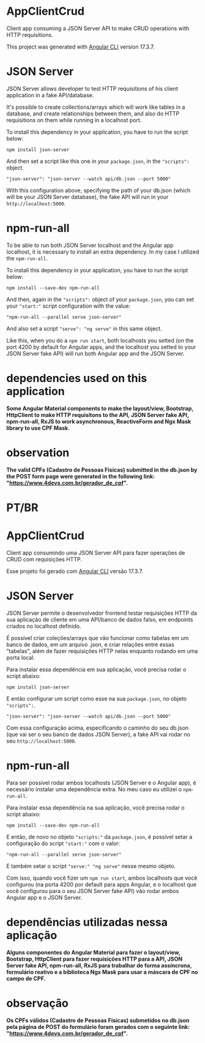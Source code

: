 # AppClientCrud

Client app consuming a JSON Server API to make CRUD operations with HTTP requisitions.

This project was generated with [Angular CLI](https://github.com/angular/angular-cli) version 17.3.7.

# JSON Server

JSON Server allows developer to test HTTP requisitions of his client application in a fake API/database. 

It's possible to create collections/arrays which will work like tables in a database, and create relationships between them, and also do HTTP requisitions on them while running in a localhost port.

To install this dependency in your application, you have to run the script below:

`npm install json-server`

And then set a script like this one in your `package.json`, in the `"scripts":` object.

`"json-server": "json-server --watch api/db.json --port 5000"`

With this configuration above, specifying the path of your db.json (which will be your JSON Server database), the fake API will run in your `http://localhost:5000`.

# npm-run-all

To be able to run both JSON Server localhost and the Angular app localhost, it is necessary to install an extra dependency. In my case I utilized the `npm-run-all`. 

To install this dependency in your application, you have to run the script below:

`npm install --save-dev npm-run-all`

And then, again in the `"scripts":` object of your `package.json`, you can set your `"start:"` script configuration with the value:

`"npm-run-all --parallel serve json-server"`

And also set a script `"serve": "ng serve"` in this same object.

Like this, when you do a `npm run start`, both localhosts you setted (on the port 4200 by default for Angular apps, and the localhost you setted to your JSON Server fake API) will run both Angular app and the JSON Server.

# dependencies used on this application

**Some Angular Material components to make the layout/view, Bootstrap, HttpClient to make HTTP requisitons to the API, JSON Server fake API, npm-run-all, RxJS to work asynchronous, ReactiveForm and Ngx Mask library to use CPF Mask.**

# observation

**The valid CPFs (Cadastro de Pessoas Físicas) submitted in the db.json by the POST form page were generated in the following link: "https://www.4devs.com.br/gerador_de_cpf".**
##
# PT/BR

# AppClientCrud

Client app consumindo uma JSON Server API para fazer operações de CRUD com requisições HTTP.

Esse projeto foi gerado com [Angular CLI](https://github.com/angular/angular-cli) versão 17.3.7.

# JSON Server

JSON Server permite o desenvolvedor frontend testar requisições HTTP da sua aplicação de cliente em uma API/banco de dados falso, em endpoints criados no localhost definido.

É possível criar coleções/arrays que vão funcionar como tabelas em um banco de dados, em um arquivo .json, e criar relações entre essas "tabelas", além de fazer requisições HTTP nelas enquanto rodando em uma porta local.

Para instalar essa dependência em sua aplicação, você precisa rodar o script abaixo:

`npm install json-server`

E então configurar um script como esse na sua `package.json`, no objeto `"scripts":`.

`"json-server": "json-server --watch api/db.json --port 5000"`

Com essa configuração acima, especificando o caminho do seu db.json (que vai ser o seu banco de dados JSON Server), a fake API vai rodar no seu `http://localhost:5000`.

# npm-run-all

Para ser possível rodar ambos localhosts (JSON Server e o Angular app), é necessário instalar uma dependência extra. No meu caso eu utilizei o `npm-run-all`.

Para instalar essa dependência na sua aplicação, você precisa rodar o script abaixo:

`npm install --save-dev npm-run-all`

E então, de novo no objeto `"scripts:"` da `package.json`, é possível setar a configuração do script `"start:"` com o valor:

`"npm-run-all --parallel serve json-server"`

E também setar o script `"serve:" "ng serve"` nesse mesmo objeto.

Com isso, quando você fizer um `npm run start`, ambos localhosts que você configurou (na porta 4200 por default para apps Angular, e o localhost que você configurou para o seu JSON Server fake API) vão rodar ambos Angular app e o JSON Server.

# dependências utilizadas nessa aplicação

**Alguns componentes do Angular Material para fazer o layout/view, Bootstrap, HttpClient para fazer requisições HTTP para a API, JSON Server fake API, npm-run-all, RxJS para trabalhar de forma assíncrona, formulário reativo e a biblioteca Ngx Mask para usar a máscara de CPF no campo de CPF.**

# observação

**Os CPFs válidos (Cadastro de Pessoas Físicas) submetidos no db.json pela página de POST do formulário foram gerados com o seguinte link: "https://www.4devs.com.br/gerador_de_cpf".**
